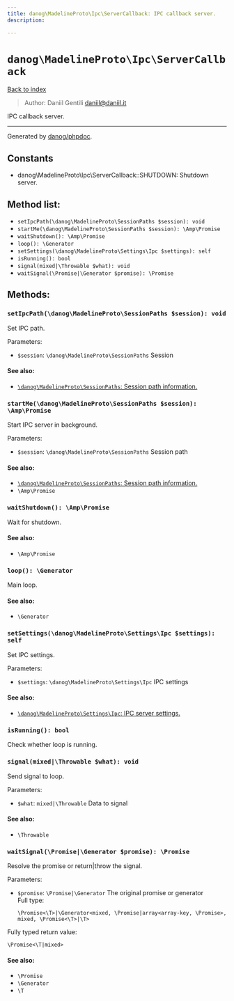 ```yaml
---
title: danog\MadelineProto\Ipc\ServerCallback: IPC callback server.
description: 

---
```

# `danog\MadelineProto\Ipc\ServerCallback`
[Back to index](../../../index.md)

> Author: Daniil Gentili <daniil@daniil.it>  
  

IPC callback server.  




---
Generated by [danog/phpdoc](https://phpdoc.daniil.it).  
## Constants
* danog\MadelineProto\Ipc\ServerCallback::SHUTDOWN: Shutdown server.


## Method list:
* `setIpcPath(\danog\MadelineProto\SessionPaths $session): void`
* `startMe(\danog\MadelineProto\SessionPaths $session): \Amp\Promise`
* `waitShutdown(): \Amp\Promise`
* `loop(): \Generator`
* `setSettings(\danog\MadelineProto\Settings\Ipc $settings): self`
* `isRunning(): bool`
* `signal(mixed|\Throwable $what): void`
* `waitSignal(\Promise|\Generator $promise): \Promise`

## Methods:
### `setIpcPath(\danog\MadelineProto\SessionPaths $session): void`

Set IPC path.


Parameters:
* `$session`: `\danog\MadelineProto\SessionPaths` Session  


#### See also: 
* [`\danog\MadelineProto\SessionPaths`: Session path information.](../SessionPaths.md)




### `startMe(\danog\MadelineProto\SessionPaths $session): \Amp\Promise`

Start IPC server in background.


Parameters:
* `$session`: `\danog\MadelineProto\SessionPaths` Session path  


#### See also: 
* [`\danog\MadelineProto\SessionPaths`: Session path information.](../SessionPaths.md)
* `\Amp\Promise`




### `waitShutdown(): \Amp\Promise`

Wait for shutdown.


#### See also: 
* `\Amp\Promise`




### `loop(): \Generator`

Main loop.


#### See also: 
* `\Generator`




### `setSettings(\danog\MadelineProto\Settings\Ipc $settings): self`

Set IPC settings.


Parameters:
* `$settings`: `\danog\MadelineProto\Settings\Ipc` IPC settings  


#### See also: 
* [`\danog\MadelineProto\Settings\Ipc`: IPC server settings.](../Settings/Ipc.md)




### `isRunning(): bool`

Check whether loop is running.



### `signal(mixed|\Throwable $what): void`

Send signal to loop.


Parameters:
* `$what`: `mixed|\Throwable` Data to signal  


#### See also: 
* `\Throwable`




### `waitSignal(\Promise|\Generator $promise): \Promise`

Resolve the promise or return|throw the signal.


Parameters:
* `$promise`: `\Promise|\Generator` The original promise or generator  
  Full type:
  ```
  \Promise<\T>|\Generator<mixed, \Promise|array<array-key, \Promise>, mixed, \Promise<\T>|\T>
  ```


Fully typed return value:
```
\Promise<\T|mixed>
```
#### See also: 
* `\Promise`
* `\Generator`
* `\T`




